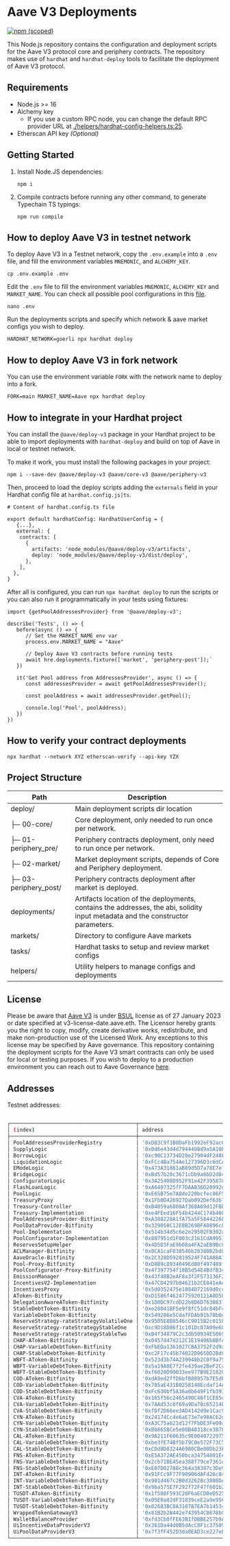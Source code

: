 # Aave V3 Deployments

[![npm (scoped)](https://img.shields.io/npm/v/@aave/deploy-v3)](https://www.npmjs.com/package/@aave/deploy-v3)

This Node.js repository contains the configuration and deployment scripts for the Aave V3 protocol core and periphery contracts. The repository makes use of `hardhat` and `hardhat-deploy` tools to facilitate the deployment of Aave V3 protocol.

## Requirements

- Node.js >= 16
- Alchemy key
  - If you use a custom RPC node, you can change the default RPC provider URL at [./helpers/hardhat-config-helpers.ts:25](./helpers/hardhat-config-helpers.ts).
- Etherscan API key _(Optional)_

## Getting Started

1. Install Node.JS dependencies:

   ```
   npm i
   ```

2. Compile contracts before running any other command, to generate Typechain TS typings:

   ```
   npm run compile
   ```

## How to deploy Aave V3 in testnet network

To deploy Aave V3 in a Testnet network, copy the `.env.example` into a `.env` file, and fill the environment variables `MNEMONIC`, and `ALCHEMY_KEY`.

```
cp .env.example .env
```

Edit the `.env` file to fill the environment variables `MNEMONIC`, `ALCHEMY_KEY` and `MARKET_NAME`. You can check all possible pool configurations in this [file](https://github.com/aave/aave-v3-deploy/blob/09e91b80aff219da80f35a9fc55dafc5d698b574/helpers/market-config-helpers.ts#L95).

```
nano .env
```

Run the deployments scripts and specify which network & aave market configs you wish to deploy.

```
HARDHAT_NETWORK=goerli npx hardhat deploy
```

## How to deploy Aave V3 in fork network

You can use the environment variable `FORK` with the network name to deploy into a fork.

```
FORK=main MARKET_NAME=Aave npx hardhat deploy
```

## How to integrate in your Hardhat project

You can install the `@aave/deploy-v3` package in your Hardhat project to be able to import deployments with `hardhat-deploy` and build on top of Aave in local or testnet network.

To make it work, you must install the following packages in your project:

```
npm i --save-dev @aave/deploy-v3 @aave/core-v3 @aave/periphery-v3
```

Then, proceed to load the deploy scripts adding the `externals` field in your Hardhat config file at `hardhat.config.js|ts`.

```
# Content of hardhat.config.ts file

export default hardhatConfig: HardhatUserConfig = {
   {...},
   external: {
    contracts: [
      {
        artifacts: 'node_modules/@aave/deploy-v3/artifacts',
        deploy: 'node_modules/@aave/deploy-v3/dist/deploy',
      },
    ],
  },
}
```

After all is configured, you can run `npx hardhat deploy` to run the scripts or you can also run it programmatically in your tests using fixtures:

```
import {getPoolAddressesProvider} from '@aave/deploy-v3';

describe('Tests', () => {
   before(async () => {
      // Set the MARKET_NAME env var
      process.env.MARKET_NAME = "Aave"

      // Deploy Aave V3 contracts before running tests
      await hre.deployments.fixture(['market', 'periphery-post']);`
   })

   it('Get Pool address from AddressesProvider', async () => {
      const addressesProvider = await getPoolAddressesProvider();

      const poolAddress = await addressesProvider.getPool();

      console.log('Pool', poolAddress);
   })
})

```

## How to verify your contract deployments

```
npx hardhat --network XYZ etherscan-verify --api-key YZX
```

## Project Structure

| Path                  | Description                                                                                                                     |
| --------------------- | ------------------------------------------------------------------------------------------------------------------------------- |
| deploy/               | Main deployment scripts dir location                                                                                            |
| ├─ 00-core/           | Core deployment, only needed to run once per network.                                                                           |
| ├─ 01-periphery_pre/  | Periphery contracts deployment, only need to run once per network.                                                              |
| ├─ 02-market/         | Market deployment scripts, depends of Core and Periphery deployment.                                                            |
| ├─ 03-periphery_post/ | Periphery contracts deployment after market is deployed.                                                                        |
| deployments/          | Artifacts location of the deployments, contains the addresses, the abi, solidity input metadata and the constructor parameters. |
| markets/              | Directory to configure Aave markets                                                                                             |
| tasks/                | Hardhat tasks to setup and review market configs                                                                                |
| helpers/              | Utility helpers to manage configs and deployments                                                                               |

## License

Please be aware that [Aave V3](https://github.com/aave/aave-v3-core) is under [BSUL](https://github.com/aave/aave-v3-core/blob/master/LICENSE.md) license as of 27 January 2023 or date specified at v3-license-date.aave.eth. The Licensor hereby grants you the right to copy, modify, create derivative works, redistribute, and make non-production use of the Licensed Work. Any exceptions to this license may be specified by Aave governance. This repository containing the deployment scripts for the Aave V3 smart contracts can only be used for local or testing purposes. If you wish to deploy to a production environment you can reach out to Aave Governance [here](https://governance.aave.com/).

## Addresses

Testnet addresses:

```bash

┌─────────────────────────────────────────┬──────────────────────────────────────────────┐
│ (index)                                 │ address                                      │
├─────────────────────────────────────────┼──────────────────────────────────────────────┤
│ PoolAddressesProviderRegistry           │ '0xD83C9f1B0DaFb1992eF92ac62D6509e54AD4eD48' │
│ SupplyLogic                             │ '0x0d6e43d4d7944408d9a5A10BC57B4348d61cD764' │
│ BorrowLogic                             │ '0xc90C13734D20e27904dF248FB850f50C81CE3642' │
│ LiquidationLogic                        │ '0xFCc4Ba754Ae127396D3c6dCA507389b5A5b6EFAe' │
│ EModeLogic                              │ '0x473A31861aB89d5D7a78E7efc57ad31d84ED5343' │
│ BridgeLogic                             │ '0xBd57b20c3671cDb9a6bD2d847bC3C33e441B8a02' │
│ ConfiguratorLogic                       │ '0x3A25408D952F91e42F39587820bEe5f051f4556c' │
│ FlashLoanLogic                          │ '0xA6407325fF7DAAB36D20992dADC031c82D1C4390' │
│ PoolLogic                               │ '0xE65B75e7A8de220bcfec86F58c4c25A62aB7CD9b' │
│ TreasuryProxy                           │ '0x1Fb0D426927Dab092Def63b73E1397b3F29E7b33' │
│ Treasury-Controller                     │ '0xB4059a6808Af368A69d12FBbD104Bb6B9c37e629' │
│ Treasury-Implementation                 │ '0xe4FEed16F54b4244C174b408Ba3B5F1f19DD1E4D' │
│ PoolAddressesProvider-Bitfinity         │ '0xA388228A1fA75a5F5844226E2874d7EE4d940256' │
│ PoolDataProvider-Bitfinity              │ '0x329058C12E8B269BFA0896c8705b427c5Dd26b96' │
│ Pool-Implementation                     │ '0x514b34d5c6e2e29502FB302aCD09730B5C298070' │
│ PoolConfigurator-Implementation         │ '0x807951d1F003c2161CdA995168383b54127755d5' │
│ ReservesSetupHelper                     │ '0x4D5D3FaE9b08a4FA2aEB9Bc0d86E3dB3b3126438' │
│ ACLManager-Bitfinity                    │ '0x0CA1caF038546b20380B2bd88fbcf604D5066628' │
│ AaveOracle-Bitfinity                    │ '0x2C328D592819524F741A88A18572372CCE196782' │
│ Pool-Proxy-Bitfinity                    │ '0xD8B9c8934049Ed80f497489f9eE5139aa044FC0e' │
│ PoolConfigurator-Proxy-Bitfinity        │ '0x4f397754f18B5d54E4BdfB34DaCfb63E4c61D4aB' │
│ EmissionManager                         │ '0x43f48B2eAF8a3f2F573136F25C1aE3C6924F1E3e' │
│ IncentivesV2-Implementation             │ '0x47CD4297b04621b2CE041eAe635416e1b65f147f' │
│ IncentivesProxy                         │ '0x5d0352475e1884D72169d0ccf91272321787BE61' │
│ AToken-Bitfinity                        │ '0xD1586f4624775920121A0D58A785F46e9f91500d' │
│ DelegationAwareAToken-Bitfinity         │ '0x1D0DC97cdD22b8D6D763083722962418eae8F2Ff' │
│ StableDebtToken-Bitfinity               │ '0xe28041BF5e9f8fC51dc84bFc39757557a70dC860' │
│ VariableDebtToken-Bitfinity             │ '0x549286e5CdafFDAb91b78b0ee8A670Af12E35F23' │
│ ReserveStrategy-rateStrategyVolatileOne │ '0x9505E8B8546cC9015B2c015826d25821CC48C153' │
│ ReserveStrategy-rateStrategyStableOne   │ '0xc9D18D86f1c101Dc87A09e683875004A02a67607' │
│ ReserveStrategy-rateStrategyStableTwo   │ '0xB4f34879C2c3db50934E5069CE01fD5EcE3Aa051' │
│ CHAP-AToken-Bitfinity                   │ '0x0457d47d212C1E19406b8BfAbAB511D90F976d77' │
│ CHAP-VariableDebtToken-Bitfinity        │ '0xFbEDa1361027CBA3752F2d9aC7153835bC2fb8ca' │
│ CHAP-StableDebtToken-Bitfinity          │ '0xc2F17c45b74022D965DD2BdCB2599867D00d127A' │
│ WBFT-AToken-Bitfinity                   │ '0x523d3b74A239948b2C0f9a752d0F41440Ad5599c' │
│ WBFT-VariableDebtToken-Bitfinity        │ '0x5a19A0E7f2fe439ae2BeF2CcBCF494a21e990713' │
│ WBFT-StableDebtToken-Bitfinity          │ '0xf6020D99033ee977B9E218201636ba4983CC5ca2' │
│ COD-AToken-Bitfinity                    │ '0xdA9ed2ffD6bfB88957b7E5dBE27201382cC54200' │
│ COD-VariableDebtToken-Bitfinity         │ '0x785aE431B0258148Ecdaf14A6A5269eF728C2eb1' │
│ COD-StableDebtToken-Bitfinity           │ '0xFc630bf5A36a0b649F1fb393e298E1527DAA919f' │
│ CVA-AToken-Bitfinity                    │ '0x165f56c2465490C46f1CE85e4aC1BC3d8fBf7251' │
│ CVA-VariableDebtToken-Bitfinity         │ '0x7AAd53c0f69a9Da78c65214b54bc540A9fA0EE70' │
│ CVA-StableDebtToken-Bitfinity           │ '0xfDf2D66ee3AD4142d9e1Cac9fA5E1Dbe56Ab426C' │
│ CYN-AToken-Bitfinity                    │ '0x24174Cc4e6aE73e7e98AC62d711e1BAbc5Aa48E8' │
│ CYN-VariableDebtToken-Bitfinity         │ '0xA3C75a621d12f7FbDE3Fe09aE3bA22081AfAA46D' │
│ CYN-StableDebtToken-Bitfinity           │ '0xBb865BCe5e00B48318ce387895F906325a812A14' │
│ CAL-AToken-Bitfinity                    │ '0x9A211F60635c9E0040722975182d0cCf07E9E509' │
│ CAL-VariableDebtToken-Bitfinity         │ '0xbe3fE74Bf5b79C0e572F73C5EC38B86ff6789530' │
│ CAL-StableDebtToken-Bitfinity           │ '0xCDd8D8324A6980CBe00Db23FBB826F312Efac2dC' │
│ FNS-AToken-Bitfinity                    │ '0xE5A372AE450bca34754801EeAA0e0e70E6fdF1A9' │
│ FNS-VariableDebtToken-Bitfinity         │ '0x2cb71BE45ea388f79ce7361d2aA693FdA2b23C20' │
│ FNS-StableDebtToken-Bitfinity           │ '0xE07D02788c364a38387c3De93393b9434Cf8d912' │
│ INT-AToken-Bitfinity                    │ '0x91FCc9F77F90906dAFd26c8435a04d1D4Dd0Ea11' │
│ INT-VariableDebtToken-Bitfinity         │ '0x981d467c2B0d32628c3808DA26a7A1E9Aa7bb1b5' │
│ INT-StableDebtToken-Bitfinity           │ '0x9ba575E7F292f72F47f601b2814ba4aCA6faDd32' │
│ TUSDT-AToken-Bitfinity                  │ '0x1f508F593C20F6aECD0eD525c9Af01D465C13377' │
│ TUSDT-VariableDebtToken-Bitfinity       │ '0x05E0a82dF31839ceE2a9e956a01d47B7BA23c64b' │
│ TUSDT-StableDebtToken-Bitfinity         │ '0x02683BC8A310787EA7b14534cF612B19aaBD378a' │
│ WrappedTokenGatewayV3                   │ '0x81B2b28442e743954C8678b0d2e4be396976F561' │
│ WalletBalanceProvider                   │ '0xfd3Cb0fFE63B1fDBBE257b9AdFCCC065f300C829' │
│ UiIncentiveDataProviderV3               │ '0x361Da44d0B5dAcC8F1c375093f5a7c90dfdA24A3' │
│ UiPoolDataProviderV3                    │ '0x7f3fF452D3da0EAD3ce227eB4A6c84E896685C3C' │
└─────────────────────────────────────────┴──────────────────────────────────────────────┘

```
